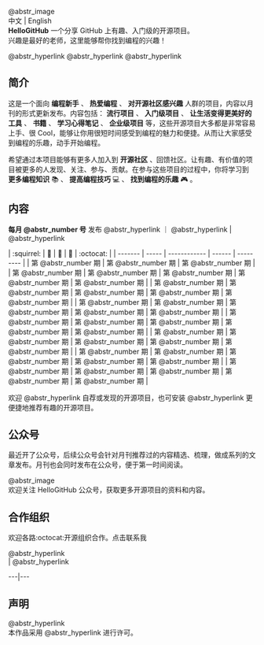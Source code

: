 @abstr_image   
中文 | English   
**HelloGitHub** 一个分享 GitHub 上有趣、入门级的开源项目。  
兴趣是最好的老师，这里能够帮你找到编程的兴趣！ 

@abstr_hyperlink @abstr_hyperlink @abstr_hyperlink 

## 简介

这是一个面向 **编程新手** 、 **热爱编程** 、 **对开源社区感兴趣** 人群的项目，内容以月刊的形式更新发布。内容包括： **流行项目** 、 **入门级项目** 、 **让生活变得更美好的工具** 、 **书籍** 、 **学习心得笔记** 、 **企业级项目** 等，这些开源项目大多都是非常容易上手、很 Cool，能够让你用很短时间感受到编程的魅力和便捷。从而让大家感受到编程的乐趣，动手开始编程。

希望通过本项目能够有更多人加入到 **开源社区** 、回馈社区。让有趣、有价值的项目被更多的人发现、关注、参与、贡献。在参与这些项目的过程中，你将学习到 **更多编程知识** 📚 、 **提高编程技巧** 💻 、 **找到编程的乐趣** 🎮 。

## 内容

**每月 @abstr_number 号** 发布 @abstr_hyperlink ｜ @abstr_hyperlink | @abstr_hyperlink 

| :squirrel: | :jack_o_lantern: | :beer: | :fish_cake: | :octocat: | | ------- | ----- | ------------ | ------ | --------- | | 第 @abstr_number 期 | 第 @abstr_number 期 | 第 @abstr_number 期 | | 第 @abstr_number 期 | 第 @abstr_number 期 | 第 @abstr_number 期 | 第 @abstr_number 期 | 第 @abstr_number 期 | | 第 @abstr_number 期 | 第 @abstr_number 期 | 第 @abstr_number 期 | 第 @abstr_number 期 | 第 @abstr_number 期 | | 第 @abstr_number 期 | 第 @abstr_number 期 | 第 @abstr_number 期 | 第 @abstr_number 期 | 第 @abstr_number 期 | | 第 @abstr_number 期 | 第 @abstr_number 期 | 第 @abstr_number 期 | 第 @abstr_number 期 | 第 @abstr_number 期 | | 第 @abstr_number 期 | 第 @abstr_number 期 | 第 @abstr_number 期 | 第 @abstr_number 期 | 第 @abstr_number 期 | | 第 @abstr_number 期 | 第 @abstr_number 期 | 第 @abstr_number 期 | 第 @abstr_number 期 | 第 @abstr_number 期 | | 第 @abstr_number 期 | 第 @abstr_number 期 | 第 @abstr_number 期 | 第 @abstr_number 期 | 第 @abstr_number 期 |

欢迎 @abstr_hyperlink 自荐或发现的开源项目，也可安装 @abstr_hyperlink 更便捷地推荐有趣的开源项目。

## 公众号

最近开了公众号，后续公众号会针对月刊推荐过的内容精选、梳理，做成系列的文章发布。月刊也会同时发布在公众号，便于第一时间阅读。

@abstr_image   
欢迎关注 HelloGitHub 公众号，获取更多开源项目的资料和内容。 

## 合作组织

欢迎各路:octocat:开源组织合作。点击联系我

@abstr_hyperlink   
|  @abstr_hyperlink   
  
---|---  
  
## 声明

@abstr_hyperlink   
本作品采用 @abstr_hyperlink 进行许可。
